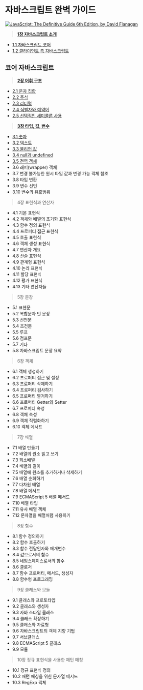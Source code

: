 # 자바스크립트 완벽 가이드

[![JavaScript: The Definitive Guide 6th Edition, by David Flanagan](http://akamaicovers.oreilly.com/images/9780596805524/cat.gif)](https://www.safaribooksonline.com/library/view/title/9781449393854//)
	  

> [**1장 자바스크립트 소개**](./1장/자바스크립트-소개.md)

- [1.1 자바스크립트 코어](./1장/1.1/자바스크립트-코어.md)
- [1.2 클라이언트 측 자바스크립트](./1장/1.2/클라이언트-측-자바스크립트.md)



## 코어 자바스크립트

> [**2장 어휘 구조**](./2장/어휘-구조.md)

- [2.1 문자 집합](./2장/2.1/문자-집합.md)
- [2.2 주석](./2장/2.2/주석.md)
- [2.3 리터럴](./2장/2.3/리터럴.md)
- [2.4 식별자와 예약어](./2장/2.4/식별자와예약어.md)
- [2.5 선택적인 세미콜론 사용](./2장/2.5/선택적인_세미콜론_사용.md)

> [**3장 타입, 값, 변수**](./3장/타입,값,변수.md)

- [3.1 숫자](./3장/3.1/숫자.md)
- [3.2 텍스트](./3장/3.2/텍스트.md)
- [3.3 불리언 값](./3장/3.3/불리언_값.md)
- [3.4 null과 undefined](./3장/3.4/null과_undefined.md)
- [3.5 전역 객체](./3장/3.5/전역_객체.md)
- 3.6 래퍼(wrapper) 객체
- 3.7 변경 불가능한 원시 타입 값과 변경 가능 객체 참조
- 3.8 타입 변환
- 3.9 변수 선언
- 3.10 변수의 유효범위

> 4장 표현식과 연산자

- 4.1 기본 표현식
- 4.2 객체와 배열의 초기화 표현식
- 4.3 함수 정의 표현식
- 4.4 프로퍼티 접근 표현식
- 4.5 호출 표현식
- 4.6 객체 생성 표현식
- 4.7 연산자 개요
- 4.8 산술 표현식
- 4.9 관계형 표현식
- 4.10 논리 표현식
- 4.11 할당 표현식
- 4.12 평가 표현식
- 4.13 기타 연산자들

> 5장 문장

- 5.1 표현문
- 5.2 복합문과 빈 문장
- 5.3 선언문
- 5.4 조건문
- 5.5 루프
- 5.6 점프문
- 5.7 기타
- 5.8 자바스크립트 문장 요약

> 6장 객체

- 6.1 객체 생성하기
- 6.2 프로퍼티 접근 및 설정
- 6.3 프로퍼티 삭제하기
- 6.4 프로퍼티 검사하기
- 6.5 프로퍼티 열거하기
- 6.6 프로퍼티 Getter와 Setter
- 6.7 프로퍼티 속성
- 6.8 객체 속성
- 6.9 객체 직렬화하기
- 6.10 객체 메서드

> 7장 배열

- 7.1 배열 만들기
- 7.2 배열의 원소 읽고 쓰기
- 7.3 희소배열
- 7.4 배열의 길이
- 7.5 배열에 원소를 추가하거나 삭제하기
- 7.6 배열 순회하기
- 7.7 다차원 배열
- 7.8 배열 메서드
- 7.9 ECMAScript 5 배열 메서드
- 7.10 배열 타입
- 7.11 유사 배열 객체
- 7.12 문자열을 배열처럼 사용하기

> 8장 함수

- 8.1 함수 정의하기
- 8.2 함수 호출하기
- 8.3 함수 전달인자와 매개변수
- 8.4 값으로서의 함수
- 8.5 네임스페이스로서의 함수
- 8.6 클로저
- 8.7 함수 프로퍼티, 메서드, 생성자
- 8.8 함수형 프로그래밍

> 9장 클래스와 모듈

- 9.1 클래스와 프로토타입
- 9.2 클래스와 생성자
- 9.3 자바 스타일 클래스
- 9.4 클래스 확장하기
- 9.5 클래스와 자료형
- 9.6 자바스크립트의 객체 지향 기법
- 9.7 서브클래스
- 9.8 ECMAScript 5 클래스
- 9.9 모듈

> 10장 정규 표현식을 사용한 패턴 매칭

- 10.1 정규 표현식 정의
- 10.2 패턴 매칭을 위한 문자열 메서드
- 10.3 RegExp 객체